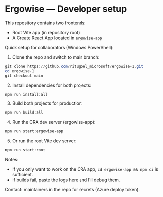 # Ergowise — Developer setup

This repository contains two frontends:

- Root Vite app (in repository root)
- A Create React App located in `ergowise-app`

Quick setup for collaborators (Windows PowerShell):

1. Clone the repo and switch to main branch:

```powershell
git clone https://github.com/ritugoel_microsoft/ergowise-1.git
cd ergowise-1
git checkout main
```

2. Install dependencies for both projects:

```powershell
npm run install:all
```

3. Build both projects for production:

```powershell
npm run build:all
```

4. Run the CRA dev server (ergowise-app):

```powershell
npm run start:ergowise-app
```

5. Or run the root Vite dev server:

```powershell
npm run start:root
```

Notes:

- If you only want to work on the CRA app, `cd ergowise-app && npm ci` is sufficient.
- If builds fail, paste the logs here and I'll debug them.

Contact: maintainers in the repo for secrets (Azure deploy token).